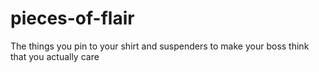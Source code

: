 # pieces-of-flair
The things you pin to your shirt and suspenders to make your boss think that you actually care
